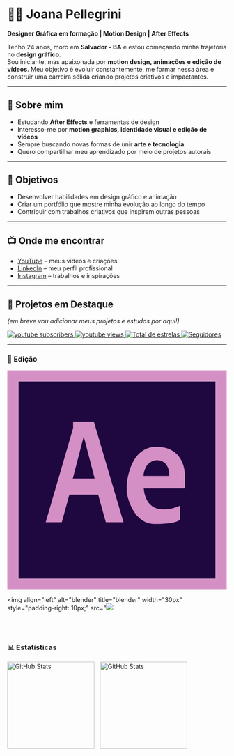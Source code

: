 # 👩‍💻 Joana Pellegrini  

**Designer Gráfica em formação | Motion Design | After Effects**  

Tenho 24 anos, moro em **Salvador - BA** e estou começando minha trajetória no **design gráfico**.  
Sou iniciante, mas apaixonada por **motion design, animações e edição de vídeos**. Meu objetivo é evoluir constantemente, me formar nessa área e construir uma carreira sólida criando projetos criativos e impactantes.  

---

## 🎨 Sobre mim
- Estudando **After Effects** e ferramentas de design  
- Interesso-me por **motion graphics, identidade visual e edição de vídeos**  
- Sempre buscando novas formas de unir **arte e tecnologia**  
- Quero compartilhar meu aprendizado por meio de projetos autorais  

---

## 🌱 Objetivos
- Desenvolver habilidades em design gráfico e animação  
- Criar um portfólio que mostre minha evolução ao longo do tempo  
- Contribuir com trabalhos criativos que inspirem outras pessoas  

---

## 📺 Onde me encontrar
- [YouTube](https://www.youtube.com/) – meus vídeos e criações  
- [LinkedIn](https://www.linkedin.com/) – meu perfil profissional  
- [Instagram](https://www.instagram.com/) – trabalhos e inspirações  

---

## 🚀 Projetos em Destaque
*(em breve vou adicionar meus projetos e estudos por aqui!)*  


<p align="left">
    <a href="https://www.youtube.com/@pssoawj">
        <img 
            alt="youtube subscribers" 
            title="Inscreva-se no meu canal" 
            src="https://custom-icon-badges.demolab.com/youtube/channel/subscribers/UCo-gJ8RnTn5akHqHvO55DVA?color=%23E05D44&label=Inscreva-se&logo=video&logoColor=white&style=for-the-badge&labelColor=CE4630"
        />
    </a>
    <a href="https://www.youtube.com/@pssoawj">
        <img 
            alt="youtube views" 
            title="Vizualizações no YouTube" 
            src="https://custom-icon-badges.demolab.com/youtube/channel/views/UCo-gJ8RnTn5akHqHvO55DVA?color=%23E1AD0E&logo=eye&logoColor=white&style=for-the-badge&labelColor=C79600"
        />
    </a> 
    <a href="https://github.com/joanapellegrini?tab=repositories&sort=stargazers">
        <img 
            alt="Total de estrelas" 
            title="Total de estrelas GitHub" 
            src="https://custom-icon-badges.demolab.com/github/stars/joanapellegrini?color=55960c&style=for-the-badge&labelColor=488207&logo=star&label=estrelas"
        />
    </a>
    <a href="https://github.com/joanapellegrini?tab=followers">
        <img 
            alt="Seguidores" 
            title="Me siga no GitHub" 
            src="https://custom-icon-badges.demolab.com/github/followers/joanapellegrini?color=236ad3&labelColor=1155ba&style=for-the-badge&logo=github&label=Seguidores&logoColor=white"
        />
    </a>
</p>

---

### 🤖 Edição

<svg viewBox="0 0 128 128">
<path fill="#1F0740" d="M6.5 6.5h115v115H6.5z"></path><path fill="#D490C5" d="M0 0v128h128V0H0zm121.5 121.5H6.5V6.5h115v115z"></path><path fill="#D490C5" d="M103.5 59.2s-.6-14.6-16.5-14.6c-16 0-17.3 22-17.3 22v4.7S72.5 89.6 86 89.6s14.8-2.6 14.8-2.6v-8.1s-19.3 9.2-21.2-10h24v-9.7zm-9 2.4h-15s0-8.3 7.5-9.2c8.2 0 7.5 9.2 7.5 9.2zM50.5 29.9H38.4v3.8l-16 54.9h9.4l4.4-16.1H53l4.5 16.1h10.3L50.5 29.9zM38.2 63.1l6.4-24.5L51 63.1H38.2z"></path>
</svg>

<img 
    align="left" 
    alt="blender" 
    title="blender"
    width="30px" 
    style="padding-right: 10px;" 
    src="<img src="https://cdn.jsdelivr.net/gh/devicons/devicon@latest/icons/blender/blender-original.svg" 
/>

<br/>
<br/>

### 📊 Estatísticas

<p>
  <img 
    align="left" 
    alt="GitHub Stats" 
    height="200" 
    style="padding-right: 10px;" 
    src="https://github-readme-stats.vercel.app/api?username=joanapellegrini&show_icons=true&theme=tokyonight&include_all_commits=true&locale=pt-br" 
  />

<img 
      align="left" 
      alt="GitHub Stats" 
      height="200" 
      src="https://github-readme-stats.vercel.app/api/top-langs/?username=joanapellegrini&theme=tokyonight&layout=compact&custom_title=Tecnologias&langs_count=9" 
  />

</p>
